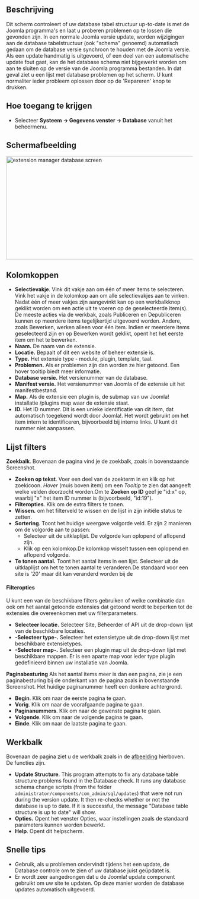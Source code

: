 <!-- Filename: Help4.x:Information:_Database / Display title: Informatie: Database -->

## Beschrijving

Dit scherm controleert of uw database tabel structuur up-to-date is met
de Joomla programma's en laat u proberen problemen op te lossen die
gevonden zijn. In een normale Joomla versie update, worden wijzigingen
aan de database tabelstructuur (ook "schema" genoemd) automatisch gedaan
om de database versie synchroon te houden met de Joomla versie. Als een
update handmatig is uitgevoerd, of een deel van een automatische update
fout gaat, kan de het database schema niet bijgewerkt worden om aan te
sluiten op de versie van de Joomla programma bestanden. In dat geval
ziet u een lijst met database problemen op het scherm. U kunt normaliter
ieder probleem oplossen door op de 'Repareren' knop te drukken.

## Hoe toegang te krijgen

- Selecteer **Systeem → Gegevens venster → Database** vanuit het
  beheermenu.

## Schermafbeelding

<img
src="https://docs.joomla.org/images/thumb/0/0f/Help-4x-extension_manager-database-screen-nl.png/800px-Help-4x-extension_manager-database-screen-nl.png"
decoding="async"
srcset="https://docs.joomla.org/images/thumb/0/0f/Help-4x-extension_manager-database-screen-nl.png/1200px-Help-4x-extension_manager-database-screen-nl.png 1.5x, https://docs.joomla.org/images/0/0f/Help-4x-extension_manager-database-screen-nl.png 2x"
data-file-width="1201" data-file-height="418" width="800" height="278"
alt="extension manager database screen" />

## Kolomkoppen

- **Selectievakje**. Vink dit vakje aan om één of meer items te
  selecteren. Vink het vakje in de kolomkop aan om alle selectievakjes
  aan te vinken. Nadat één of meer vakjes zijn aangevinkt kan op een
  werkbalkknop geklikt worden om een actie uit te voeren op de
  geselecteerde item(s). De meeste acties via de werkbak, zoals
  Publiceren en Depubliceren kunnen op meerdere items tegelijkertijd
  uitgevoerd worden. Andere, zoals Bewerken, werken alleen voor één
  item. Indien er meerdere items geselecteerd zijn en op Bewerken wordt
  geklikt, opent het het eerste item om het te bewerken.
- **Naam.** De naam van de extensie.
- **Locatie.** Bepaalt of dit een website of beheer extensie is.
- **Type.** Het extensie type - module, plugin, template, taal.
- **Problemen.** Als er problemen zijn dan worden ze hier getoond. Een
  hover tooltip biedt meer informatie.
- **Database versie.** Het versienummer van de database.
- **Manifest versie.** Het versienummer van Joomla of de extensie uit
  het manifestbestand.
- **Map.** Als de extensie een plugin is, de submap van uw Joomla!
  installatie /plugins map waar de extensie staat.
- **ID.** Het ID nummer. Dit is een unieke identificatie van dit item,
  dat automatisch toegekend wordt door Joomla!. Het wordt gebruikt om
  het item intern te identificeren, bijvoorbeeld bij interne links. U
  kunt dit nummer niet aanpassen.

## Lijst filters

**Zoekbalk**. Bovenaan de pagina vind je de zoekbalk, zoals in
bovenstaande Screenshot.

- **Zoeken op tekst**. Voer een deel van de zoekterm in en klik op het
  zoekicoon. *Hover* (muis boven item) om een *Tooltip* te zien dat
  aangeeft welke velden doorzocht worden.Om te **Zoeken op ID** geef je
  "id:x" op, waarbij "x" het item ID nummer is (bijvoorbeeld, "id:19").
- **Filteropties**. Klik om de extra filters te tonen.
- **Wissen.** om het filterveld te wissen en de lijst in zijn initiële
  status te zetten.
- **Sortering**. Toont het huidige weergave volgorde veld. Er zijn 2
  manieren om de volgorde aan te passen:
  - Selecteer uit de uitklaplijst. De volgorde kan oplopend of aflopend
    zijn.
  - Klik op een kolomkop.De kolomkop wisselt tussen een oplopend en
    aflopend volgorde.
- **Te tonen aantal.** Toont het aantal items in een lijst. Selecteer
  uit de uitklaplijst om het te tonen aantal te veranderen.De standaard
  voor een site is '20' maar dit kan veranderd worden bij de

#### Filteropties

U kunt een van de beschikbare filters gebruiken of welke combinatie dan
ook om het aantal getoonde extensies dat getoond wordt te beperken tot
de extensies die overeenkomen met uw filterparameters.

- **Selecteer locatie.** Selecteer Site, Beheerder of API uit de
  drop-down lijst van de beschikbare locaties.
- **-Selecteer type-.** Selecteer het extensietype uit de drop-down
  lijst met beschikbare extensietypes.
- **-Selecteer map-.** Selecteer een plugin map uit de drop-down lijst
  met beschikbare mappen. Er is een aparte map voor ieder type plugin
  gedefinieerd binnen uw installatie van Joomla.

**Paginabesturing** Als het aantal items meer is dan een pagina, zie je
een paginabesturing bij de onderkant van de pagina zoals in bovenstaande
Screenshot. Het huidige paginanummer heeft een donkere
achtergrond.

- **Begin**. Klik om naar de eerste pagina te gaan.
- **Vorig**. Klik om naar de voorafgaande pagina te gaan.
- **Paginanummers**. Klik om naar de gewenste pagina te gaan.
- **Volgende**. Klik om naar de volgende pagina te gaan.
- **Einde**. Klik om naar de laatste pagina te gaan.

## Werkbalk

Bovenaan de pagina ziet u de werkbalk zoals in de
[afbeelding](#Schermafbeelding) hierboven. De functies zijn.

- **Update Structure**. This program attempts to fix any database table
  structure problems found in the Database check. It runs any database
  schema change scripts (from the folder
  `administrator/components/com_admin/sql/updates`) that were not run
  during the version update. It then re-checks whether or not the
  database is up to date. If it is successful, the message "Database
  table structure is up to date" will show.
- **Opties.** Opent het venster Opties, waar instellingen zoals de
  standaard parameters kunnen worden bewerkt.
- **Help**. Opent dit helpscherm.

## Snelle tips

- Gebruik, als u problemen ondervindt tijdens het een update, de
  Database controle om te zien of uw database juist geüpdatet is.
- Er wordt zeer aangedrongen dat u de Joomla!
  update
  component gebruikt om uw site te updaten. Op deze manier worden de
  database updates automatisch uitgevoerd.
